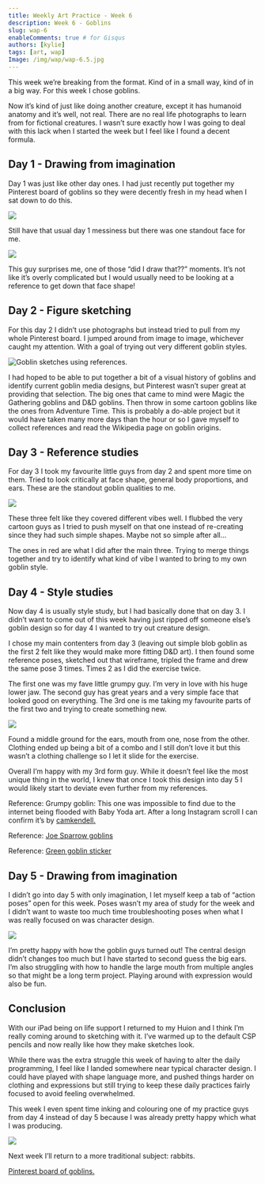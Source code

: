 ```yaml
---
title: Weekly Art Practice - Week 6
description: Week 6 - Goblins
slug: wap-6
enableComments: true # for Gisqus
authors: [kylie]
tags: [art, wap]
Image: /img/wap/wap-6.5.jpg
---
```


This week we’re breaking from the format. Kind of in a small way, kind of in a big way. For this week I chose goblins.

Now it’s kind of just like doing another creature, except it has humanoid anatomy and it’s well, not real. There are no real life photographs to learn from for fictional creatures. I wasn’t sure exactly how I was going to deal with this lack when I started the week but I feel like I found a decent formula.

<!--truncate-->

## Day 1 - Drawing from imagination

Day 1 was just like other day ones. I had just recently put together my Pinterest board of goblins so they were decently fresh in my head when I sat down to do this.

![](/img/wap/wap-6.1.jpg)

Still have that usual day 1 messiness but there was one standout face for me.

![](/img/wap/wap-6.1.2.jpg)

This guy surprises me, one of those “did I draw that??” moments. It’s not like it’s overly complicated but I would usually need to be looking at a reference to get down that face shape!

## Day 2 - Figure sketching

For this day 2 I didn’t use photographs but instead tried to pull from my whole Pinterest board. I jumped around from image to image, whichever caught my attention. With a goal of trying out very different goblin styles.

![Goblin sketches using references.](/img/wap/wap-6.2.jpg)

I had hoped to be able to put together a bit of a visual history of goblins and identify current goblin media designs, but Pinterest wasn’t super great at providing that selection. The big ones that came to mind were Magic the Gathering goblins and D&D goblins. Then throw in some cartoon goblins like the ones from Adventure Time. This is probably a do-able project but it would have taken many more days than the hour or so I gave myself to collect references and read the Wikipedia page on goblin origins.

## Day 3 - Reference studies

For day 3 I took my favourite little guys from day 2 and spent more time on them. Tried to look critically at face shape, general body proportions, and ears. These are the standout goblin qualities to me.

![](/img/wap/wap-6.3.jpg)

These three felt like they covered different vibes well. I flubbed the very cartoon guys as I tried to push myself on that one instead of re-creating since they had such simple shapes. Maybe not so simple after all…

The ones in red are what I did after the main three. Trying to merge things together and try to identify what kind of vibe I wanted to bring to my own goblin style.

## Day 4 - Style studies

Now day 4 is usually style study, but I had basically done that on day 3. I didn’t want to come out of this week having just ripped off someone else’s goblin design so for day 4 I wanted to try out creature design.

I chose my main contenters from day 3 (leaving out simple blob goblin as the first 2 felt like they would make more fitting D&D art). I then found some reference poses, sketched out that wireframe, tripled the frame and drew the same pose 3 times. Times 2 as I did the exercise twice.

The first one was my fave little grumpy guy. I’m very in love with his huge lower jaw. The second guy has great years and a very simple face that looked good on everything. The 3rd one is me taking my favourite parts of the first two and trying to create something new.

![](/img/wap/wap-6.4.jpg)

Found a middle ground for the ears, mouth from one, nose from the other. Clothing ended up being a bit of a combo and I still don’t love it but this wasn’t a clothing challenge so I let it slide for the exercise.

Overall I’m happy with my 3rd form guy. While it doesn’t feel like the most unique thing in the world, I knew that once I took this design into day 5 I would likely start to deviate even further from my references.

Reference: Grumpy goblin: This one was impossible to find due to the internet being flooded with Baby Yoda art. After a long Instagram scroll I can confirm it’s by [camkendell.](https://www.instagram.com/camkendell/)

Reference: [Joe Sparrow goblins](https://www.tumblr.com/dungeonsanddrawings/180615619873/by-many-goblins-are-considered-less-a-race-of)

Reference: [Green goblin sticker](https://www.redbubble.com/i/sticker/goblin-by-Netoey/43363702.EJUG5)

## Day 5 - Drawing from imagination

I didn’t go into day 5 with only imagination, I let myself keep a tab of “action poses” open for this week. Poses wasn’t my area of study for the week and I didn’t want to waste too much time troubleshooting poses when what I was really focused on was character design.

![](/img/wap/wap-6.5.jpg)

I’m pretty happy with how the goblin guys turned out! The central design didn’t changes too much but I have started to second guess the big ears. I’m also struggling with how to handle the large mouth from multiple angles so that might be a long term project. Playing around with expression would also be fun.

## Conclusion

With our iPad being on life support I returned to my Huion and I think I’m really coming around to sketching with it. I’ve warmed up to the default CSP pencils and now really like how they make sketches look.

While there was the extra struggle this week of having to alter the daily programming, I feel like I landed somewhere near typical character design. I could have played with shape language more, and pushed things harder on clothing and expressions but still trying to keep these daily practices fairly focused to avoid feeling overwhelmed.

This week I even spent time inking and colouring one of my practice guys from day 4 instead of day 5 because I was already pretty happy which what I was producing.

![](/img/wap/wap-6.4.2.jpg)

Next week I’ll return to a more traditional subject: rabbits.

[Pinterest board of goblins.](https://www.pinterest.ca/maeanu3639/wap-goblin/)
